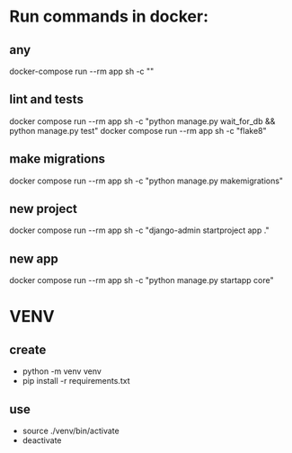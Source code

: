 
# Run commands in docker:
## any
docker-compose run --rm app sh -c ""
## lint and tests
docker compose run --rm app sh -c "python manage.py wait_for_db && python manage.py test"
docker compose run --rm app sh -c "flake8"
## make migrations
docker compose run --rm app sh -c "python manage.py makemigrations"
## new project
docker compose run --rm app sh -c "django-admin startproject app ."
## new app
docker compose run --rm app sh -c "python manage.py startapp core"

# VENV
## create
* python -m venv venv
* pip install -r requirements.txt 
## use
* source ./venv/bin/activate
* deactivate